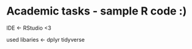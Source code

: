 # Academic tasks - sample R code  :)

IDE <- RStudio <3

used libaries <- dplyr
                 tidyverse
